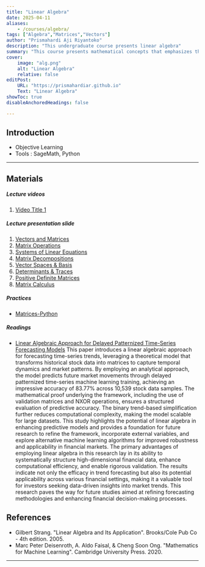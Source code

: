 ```yaml
---
title: "Linear Algebra"
date: 2025-04-11
aliases: 
    - /courses/algebra/
tags: ["Algebra","Matrices","Vectors"]
author: "Prismahardi Aji Riyantoko"
description: "This undergraduate course presents linear algebra" 
summary: "This course presents mathematical concepts that emphasizes the theoritical of vector, matrix, and systems of linear equations" 
cover:
    image: "alg.png"
    alt: "Linear Algebra"
    relative: false
editPost:
    URL: "https://prismahardiar.github.io"
    Text: "Linear Algebra"
showToc: true
disableAnchoredHeadings: false

---
```


## Introduction

+ Objective Learning 
+ Tools : SageMath, Python

---

## Materials 


##### Lecture videos

1. [Video Title 1](https://youtu.be/0rbmjemhy38)

##### Lecture presentation slide

1. [Vectors and Matrices](lecture1.pdf)
2. [Matrix Operations](lecture1.pdf)
3. [Systems of Linear Equations](lecture1.pdf)
4. [Matrix Decompositions](lecture1.pdf)
5. [Vector Spaces & Basis](lecture1.pdf)
6. [Determinants & Traces](lecture1.pdf)
7. [Positive Definite Matrices](lecture1.pdf)
8. [Matrix Calculus](lecture1.pdf)

##### Practices

+ [Matrices-Python](quiz1.pdf)

##### Readings

+ [Linear Algebraic Approach for Delayed Patternized Time-Series Forecasting Models](https://www.mdpi.com/2075-1680/14/3/224)
This paper introduces a linear algebraic approach for forecasting time-series trends, leveraging a theoretical model that transforms historical stock data into matrices to capture temporal dynamics and market patterns. By employing an analytical approach, the model predicts future market movements through delayed patternized time-series machine learning training, achieving an impressive accuracy of 83.77% across 10,539 stock data samples. The mathematical proof underlying the framework, including the use of validation matrices and NXOR operations, ensures a structured evaluation of predictive accuracy. The binary trend-based simplification further reduces computational complexity, making the model scalable for large datasets. This study highlights the potential of linear algebra in enhancing predictive models and provides a foundation for future research to refine the framework, incorporate external variables, and explore alternative machine learning algorithms for improved robustness and applicability in financial markets. The primary advantages of employing linear algebra in this research lay in its ability to systematically structure high-dimensional financial data, enhance computational efficiency, and enable rigorous validation. The results indicate not only the efficacy in trend forecasting but also its potential applicability across various financial settings, making it a valuable tool for investors seeking data-driven insights into market trends. This research paves the way for future studies aimed at refining forecasting methodologies and enhancing financial decision-making processes.

## References

+ Gilbert Strang. "Linear Algebra and Its Application". Brooks/Cole Pub Co - 4th edition. 2005.
+ Marc Peter Deisenroth, A. Aldo Faisal, & Cheng Soon Ong. "Mathematics for Machine Learning". Cambridge University Press. 2020.
---